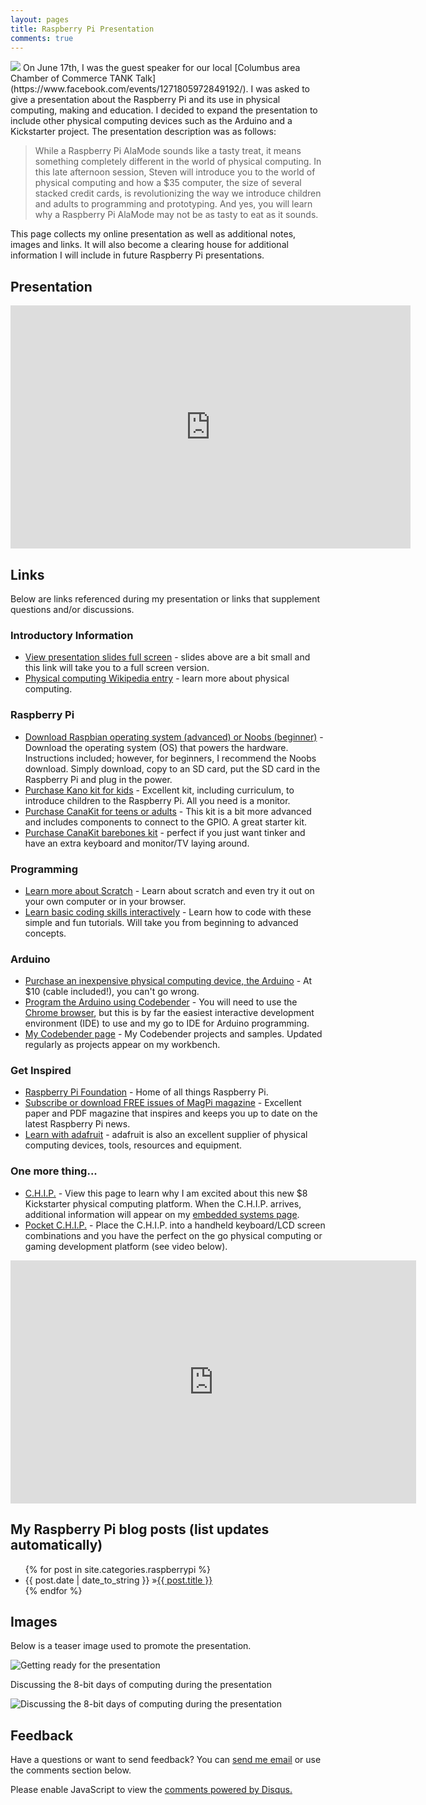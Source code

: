 ```yaml
---
layout: pages
title: Raspberry Pi Presentation
comments: true
---
```


<img class="category" src="http://www.stevencombs.com/images/design/embedded.svg" />
On June 17th, I was the guest speaker for our local [Columbus area Chamber of Commerce TANK Talk](https://www.facebook.com/events/1271805972849192/). I was asked to give a presentation about the Raspberry Pi and its use in physical computing, making and education. I decided to expand the presentation to include other physical computing devices such as the Arduino and a Kickstarter project. The presentation description was as follows:

> While a Raspberry Pi AlaMode sounds like a tasty treat, it means something completely different in the world of physical computing. In this late afternoon session, Steven will introduce you to the world of physical computing and how a $35 computer, the size of several stacked credit cards, is revolutionizing the way we introduce children and adults to programming and prototyping. And yes, you will learn why a Raspberry Pi AlaMode may not be as tasty to eat as it sounds.

This page collects my online presentation as well as additional notes, images and links. It will also become a clearing house for additional information I will include in future Raspberry Pi presentations.

## Presentation

<iframe src="https://docs.google.com/presentation/d/10fMnVYXXvyr7c9OVoYEU8KGW-8GPnJ0iVIjMvlUsTvI/embed?start=false&amp;loop=true&amp;delayms=3000" frameborder="0" width="640" height="389" allowfullscreen="true" mozallowfullscreen="true" webkitallowfullscreen="true">
</iframe>

## Links
Below are links referenced during my presentation or links that supplement questions and/or discussions.

### Introductory Information
* [View presentation slides full screen](https://docs.google.com/presentation/d/10fMnVYXXvyr7c9OVoYEU8KGW-8GPnJ0iVIjMvlUsTvI/edit?usp=sharing) - slides above are a bit small and this link will take you to a full screen version.
* [Physical computing Wikipedia entry](https://en.wikipedia.org/wiki/Physical_computing) - learn more about physical computing.

### Raspberry Pi
* [Download Raspbian operating system (advanced) or Noobs (beginner)](https://www.raspberrypi.org/downloads/) - Download the operating system (OS) that powers the hardware. Instructions included; however, for beginners, I recommend the Noobs download. Simply download, copy to an SD card, put the SD card in the Raspberry Pi and plug in the power.
* [Purchase Kano kit for kids](http://amzn.to/1TDB78B) - Excellent kit, including curriculum, to introduce children to the Raspberry Pi. All you need is a monitor.
* [Purchase CanaKit for teens or adults](http://amzn.to/1rKmhV6) - This kit is a bit more advanced and includes components to connect to the GPIO. A great starter kit.
* [Purchase CanaKit barebones kit](http://amzn.to/1SDKgik) - perfect if you just want tinker and have an extra keyboard and monitor/TV laying around.

### Programming
* [Learn more about Scratch](https://scratch.mit.edu/) - Learn about scratch and even try it out on your own computer or in your browser.
* [Learn basic coding skills interactively](http://www.code.org) - Learn how to code with these simple and fun tutorials. Will take you from beginning to advanced concepts.

### Arduino
* [Purchase an inexpensive physical computing device, the Arduino](http://amzn.to/269vWTI) - At $10 (cable included!), you can't go wrong.
* [Program the Arduino using Codebender](https://codebender.cc/home) - You will need to use the [Chrome browser](https://www.google.com/url?sa=t&rct=j&q=&esrc=s&source=web&cd=&cad=rja&uact=8&ved=0ahUKEwiJh_uk97HNAhUYV1IKHbrLB2AQ0EMIJA&url=https%3A%2F%2Fwww.google.com%2Fchrome%2Fbrowser%2F&usg=AFQjCNG19iEVK3TZqhAHQwzOx8ulYv7V8g&sig2=kEIz916WjSGpoOSkZnZV7g&bvm=bv.124817099,d.aXo), but this is by far the easiest interactive development environment (IDE) to use and my go to IDE for Arduino programming.
* [My Codebender page](https://codebender.cc/user/stevencombs) - My Codebender projects and samples. Updated regularly as projects appear on my workbench.

### Get Inspired
* [Raspberry Pi Foundation](https://www.raspberrypi.org/) - Home of all things Raspberry Pi.
* [Subscribe or download FREE issues of MagPi magazine](https://www.raspberrypi.org/magpi/) - Excellent paper and PDF magazine that inspires and keeps you up to date on the latest Raspberry Pi news.
* [Learn with adafruit](https://learn.adafruit.com/) - adafruit is also an excellent supplier of physical computing devices, tools, resources and equipment.

### One more thing...
* [C.H.I.P.](https://www.getchip.com/) - View this page to learn why I am excited about this new $8 Kickstarter physical computing platform. When the C.H.I.P. arrives, additional information will appear on my [embedded systems page](http://www.stevencombs.com/embedded.html).
* [Pocket C.H.I.P.](https://www.getchip.com/pages/pocketchip) - Place the C.H.I.P. into a handheld keyboard/LCD screen combinations and you have the perfect on the go physical computing or gaming development platform (see video below).

<iframe width="649" height="389" src="https://www.youtube.com/embed/W3qkdB5bzLY" frameborder="0" allowfullscreen></iframe>

## My Raspberry Pi blog posts (list updates automatically)
<ul id="blog-posts" class="posts">
{% for post in site.categories.raspberrypi %}
    <li><span>{{ post.date | date_to_string }} &raquo;</span><a href="{{ post.url }}">{{ post.title }}</a></li>
{% endfor %}
</ul>

## Images
Below is a teaser image used to promote the presentation.

![Getting ready for the presentation](https://scontent.ford1-1.fna.fbcdn.net/t31.0-8/13482925_10154251193643839_5171870026505777217_o.jpg)

Discussing the 8-bit days of computing during the presentation

![Discussing the 8-bit days of computing during the presentation](https://scontent.ford1-1.fna.fbcdn.net/v/t1.0-9/13434725_1033657290004039_7940487692931619442_n.jpg?oh=86a9c0760405a435ada7c54c7fe739d7&oe=57D45ACB)

## Feedback

Have a questions or want to send feedback? You can [send me email](mailto:steven.combs@gmail.com) or use the comments section below.

<div id="disqus_thread"></div>
<script>
    /**
     *  RECOMMENDED CONFIGURATION VARIABLES: EDIT AND UNCOMMENT THE SECTION BELOW TO INSERT DYNAMIC VALUES FROM YOUR PLATFORM OR CMS.
     *  LEARN WHY DEFINING THESE VARIABLES IS IMPORTANT: https://disqus.com/admin/universalcode/#configuration-variables
     */
    /*
    var disqus_config = function () {
        this.page.url = PAGE_URL;  // Replace PAGE_URL with your page's canonical URL variable
        this.page.identifier = PAGE_IDENTIFIER; // Replace PAGE_IDENTIFIER with your page's unique identifier variable
    };
    */
    (function() {  // DON'T EDIT BELOW THIS LINE
        var d = document, s = d.createElement('script');
        
        s.src = '//stevencombs.disqus.com/embed.js';
        
        s.setAttribute('data-timestamp', +new Date());
        (d.head || d.body).appendChild(s);
    })();
</script>
<noscript>Please enable JavaScript to view the <a href="https://disqus.com/?ref_noscript" rel="nofollow">comments powered by Disqus.</a></noscript>
